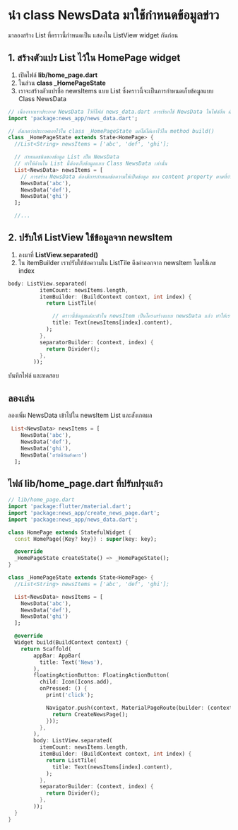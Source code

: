 
# นำ class NewsData มาใช้กำหนดข้อมูลข่าว 


มาลองสร้าง List ที่คราวนี้กำหนดเป็น  แสดงใน ListView widget กันก่อน

## 1. สร้างตัวแปร List ไว้ใน HomePage widget

1. เปิดไฟล์ **lib/home_page.dart**
2. ในส่วน **class _HomePageState**
3. เราจะสร้างตัวแปรชื่อ newsItems แบบ List ซึ่งคราวนี้จะเป็นการกำหนดเก็บข้อมูลแบบ Class NewsData 

```dart
// เนื่องจากเราประกาศ NewsData ไว้ที่ไฟล์ news_data.dart การเรียกใช้ NewsData ในไฟล์อื่น ต้องมีการเขียนคำสั่ง import 
import 'package:news_app/news_data.dart';

// สังเกตว่าประกาศเอาไว้ใน class _HomePageState แต่ไม่ได้เอาไว้ใน method build()
class _HomePageState extends State<HomePage> {
  //List<String> newsItems = ['abc', 'def', 'ghi'];

  // กำหนดชนิดของข้อมูล List เป็น NewsData
  // ทำให้ด้านใน List นี้ต้องเก็บข้อมูลแบบ Class NewsData เท่านั้น
  List<NewsData> newsItems = [
    // การสร้าง NewsData ต้องมีการกำหนดข้อความให้เป็นข้อมูล ของ content property ตามที่กำหนดไว้
    NewsData('abc'),
    NewsData('def'),
    NewsData('ghi')
  ];

  //...
```

## 2. ปรับให้ ListView ใช้ข้อมูลจาก newsItem

1. ลงมาที่ **ListView.separated()**
2. ใน itemBuilder เราปรับให้ข้อความใน ListTile ดึงค่าออกจาก newsItem โดยใช้เลข index

```dart
body: ListView.separated(
          itemCount: newsItems.length,
          itemBuilder: (BuildContext context, int index) {
            return ListTile(

              // คราวนี้ข้อมูลแต่ละตัวใน newsItem เป็นโครงสร้างแบบ newsData แล้ว ทำให้เราต้องเรียกใช้ข้อมูลผ่าน .content property 
              title: Text(newsItems[index].content),
            );
          },
          separatorBuilder: (context, index) {
            return Divider();
          },
        ));
```

บันทึกไฟล์ และทดสอบ

## ลองเล่น

ลองเพิ่ม NewsData เข้าไปใน newsItem List และสังเกตผล

```dart
 List<NewsData> newsItems = [
    NewsData('abc'),
    NewsData('def'),
    NewsData('ghi'),
    NewsData('สวัสดีวันอังคาร')
  ];
```

## ไฟล์ lib/home_page.dart ที่ปรับปรุงแล้ว 

```dart
// lib/home_page.dart
import 'package:flutter/material.dart';
import 'package:news_app/create_news_page.dart';
import 'package:news_app/news_data.dart';

class HomePage extends StatefulWidget {
  const HomePage({Key? key}) : super(key: key);

  @override
  _HomePageState createState() => _HomePageState();
}

class _HomePageState extends State<HomePage> {
  //List<String> newsItems = ['abc', 'def', 'ghi'];

  List<NewsData> newsItems = [
    NewsData('abc'),
    NewsData('def'),
    NewsData('ghi')
  ];

  @override
  Widget build(BuildContext context) {
    return Scaffold(
        appBar: AppBar(
          title: Text('News'),
        ),
        floatingActionButton: FloatingActionButton(
          child: Icon(Icons.add),
          onPressed: () {
            print('click');

            Navigator.push(context, MaterialPageRoute(builder: (context) {
              return CreateNewsPage();
            }));
          },
        ),
        body: ListView.separated(
          itemCount: newsItems.length,
          itemBuilder: (BuildContext context, int index) {
            return ListTile(
              title: Text(newsItems[index].content),
            );
          },
          separatorBuilder: (context, index) {
            return Divider();
          },
        ));
  }
}

```